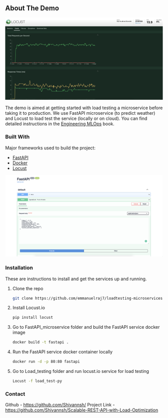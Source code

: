 

<!-- ABOUT THE PROJECT -->
## About The Demo

![Load Testing](https://github.com/emmanuelraj7/loadtesting-microservices/blob/master/images/load_test.png)



The demo is aimed at getting started with load testing a microservice before taking it to production. We use FastAPI microservice (to predict weather) and Locust to load test the service (locally or on cloud). You can find detailed instructions in the [Engineering MLOps](https://www.amazon.com/Engineering-MLOps-Rapidly-production-ready-learning/dp/1800562888) book.



### Built With

Major frameworks used to build the project:
* [FastAPI](https://fastapi.tiangolo.com/)
* [Docker](https://www.docker.com/)
* [Locust](https://locust.io/)


![FASTAPI](https://github.com/emmanuelraj7/loadtesting-microservices/blob/master/images/fast_api_service.png)


<!-- GETTING STARTED -->
### Installation

These are instructions to install and get the services up and running. 

1. Clone the repo
   ```sh
   git clone https://github.com/emmanuelraj7/loadtesting-microservices.git
   ```
2. Install Locust.io
   ```sh
   pip install locust
   ```   
3. Go to FastAPI_microservice folder and build the FastAPI service docker image 
   ```sh
   docker build -t fastapi .
   ```
4. Run the FastAPI service docker container locally
   ```sh
   docker run -d -p 80:80 fastapi
   ```
5. Go to Load_testing folder and run locust.io service for load testing
   ```sh
   Locust -f load_test-py
   ```   

### Contact
Github - https://github.com/Shivannsh/
Project Link - https://github.com/Shivannsh/Scalable-REST-API-with-Load-Optimization
